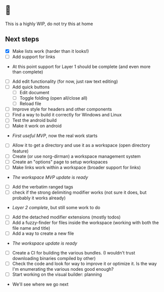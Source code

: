 # 🤫
This is a highly WIP, do not try this at home

## Next steps
- [x] Make lists work (harder than it looks!)
- [ ] Add support for links
- At this point support for Layer 1 should be complete (and even more than complete)
- [ ] Add edit functionality (for now, just raw text editing)
- [ ] Add quick buttons
  - [ ] Edit document
  - [ ] Toggle folding (open all/close all)
  - [ ] Reload file
- [ ] Improve style for headers and other components
- [ ] Find a way to build it correctly for Windows and Linux
- [ ] Test the android build
- [ ] Make it work on android
- *First useful MVP*, now the real work starts
- [ ] Allow it to get a directory and use it as a workspace (open directory feature)
- [ ] Create (or use norg-dirman) a workspace management system
- [ ] Create an "options" page to setup workspaces
- [ ] Make links work within a workspace (broader support for links)
- *The workspace MVP update is ready*
- [ ] Add the verbatim ranged tags
- [ ] check if the strong delimiting modifier works (not sure it does, but probably it works already)
- *Layer 2 complete*, but still some work to do
- [ ] Add the detached modifier extensions (mostly todos)
- [ ] Add a fuzzy-finder for files inside the workspace (working with both the file name and title)
- [ ] Add a way to create a new file
- *The workspace update is ready*
- [ ] Create a CI for building the various bundles. (I wouldn't trust downloading binaries compiled by other)
- [ ] Check the code and look for way to improve it or optimize it. Is the way I'm enumerating the various nodes good enough?
- [ ] Start working on the visual builder: planning
- We'll see where we go next
